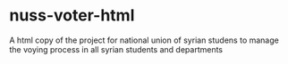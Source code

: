 # nuss-voter-html
A html copy of the project for national union of syrian studens to manage the voying process in all syrian students and departments
